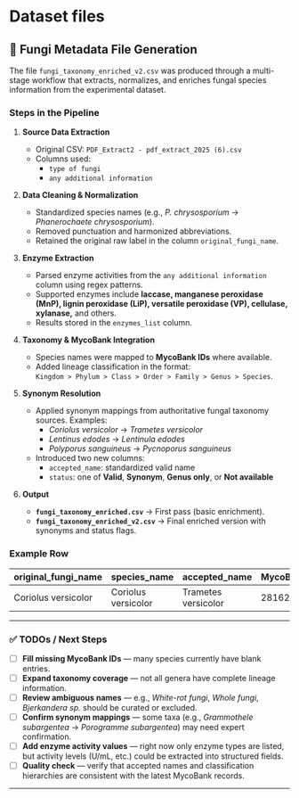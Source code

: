 # Dataset files

## 📖 Fungi Metadata File Generation

The file `fungi_taxonomy_enriched_v2.csv` was produced through a multi-stage workflow that extracts, normalizes, and enriches fungal species information from the experimental dataset.

### Steps in the Pipeline
1. **Source Data Extraction**
   - Original CSV: `PDF_Extract2 - pdf_extract_2025 (6).csv`
   - Columns used:  
     - `type of fungi`  
     - `any additional information`  

2. **Data Cleaning & Normalization**
   - Standardized species names (e.g., *P. chrysosporium* → *Phanerochaete chrysosporium*).
   - Removed punctuation and harmonized abbreviations.
   - Retained the original raw label in the column `original_fungi_name`.

3. **Enzyme Extraction**
   - Parsed enzyme activities from the `any additional information` column using regex patterns.  
   - Supported enzymes include **laccase, manganese peroxidase (MnP), lignin peroxidase (LiP), versatile peroxidase (VP), cellulase, xylanase,** and others.
   - Results stored in the `enzymes_list` column.

4. **Taxonomy & MycoBank Integration**
   - Species names were mapped to **MycoBank IDs** where available.
   - Added lineage classification in the format:  
     `Kingdom > Phylum > Class > Order > Family > Genus > Species`.

5. **Synonym Resolution**
   - Applied synonym mappings from authoritative fungal taxonomy sources. Examples:  
     - *Coriolus versicolor* → *Trametes versicolor*  
     - *Lentinus edodes* → *Lentinula edodes*  
     - *Polyporus sanguineus* → *Pycnoporus sanguineus*  
   - Introduced two new columns:  
     - `accepted_name`: standardized valid name  
     - `status`: one of **Valid**, **Synonym**, **Genus only**, or **Not available**

6. **Output**
   - **`fungi_taxonomy_enriched.csv`** → First pass (basic enrichment).  
   - **`fungi_taxonomy_enriched_v2.csv`** → Final enriched version with synonyms and status flags.

### Example Row

| original_fungi_name | species_name        | accepted_name       | MycoBankID | enzymes_list   | classification | status  |
|----------------------|---------------------|---------------------|------------|----------------|----------------|---------|
| Coriolus versicolor  | Coriolus versicolor | Trametes versicolor | 281625     | Laccase, LiP   | Fungi > …      | Synonym |

---

### ✅ TODOs / Next Steps

- [ ] **Fill missing MycoBank IDs** — many species currently have blank entries.  
- [ ] **Expand taxonomy coverage** — not all genera have complete lineage information.  
- [ ] **Review ambiguous names** — e.g., *White-rot fungi*, *Whole fungi*, *Bjerkandera sp.* should be curated or excluded.  
- [ ] **Confirm synonym mappings** — some taxa (e.g., *Grammothele subargentea* → *Porogramme subargentea*) may need expert confirmation.  
- [ ] **Add enzyme activity values** — right now only enzyme types are listed, but activity levels (U/mL, etc.) could be extracted into structured fields.  
- [ ] **Quality check** — verify that accepted names and classification hierarchies are consistent with the latest MycoBank records.  

---


